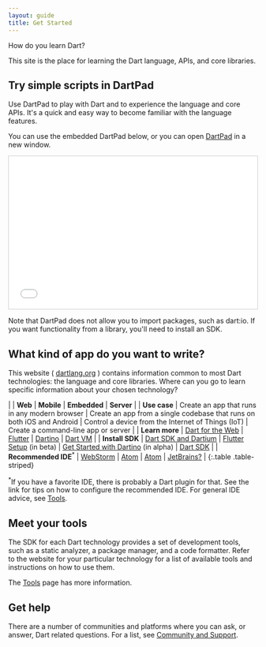 ```yaml
---
layout: guide
title: Get Started
---
```


How do you learn Dart?

This site is the place for learning the Dart language,
APIs, and core libraries.

## Try simple scripts in DartPad

Use DartPad to play with Dart and to experience the language and core APIs.
It's a quick and easy way to become familiar with the language features.

You can use the embedded DartPad below, or you can open
[DartPad](/tools/dartpad) in a new window.

<iframe
src="{{site.custom.dartpad.embed-dart-prefix}}?horizontalRatio=99&verticalRatio=65"
    width="100%"
    height="310px"
    style="border: 1px solid #ccc;">
</iframe>

Note that DartPad does not allow you to import packages,
such as dart:io. If you want functionality from a library,
you'll need to install an SDK.

## What kind of app do you want to write?

This website ( [dartlang.org]({{site.dartlang}}) ) contains information common to most
Dart technologies: the language and core libraries. Where can you
go to learn specific information about your chosen technology?

| | **Web** | **Mobile** | **Embedded** | **Server** |
| **Use case** | Create an app that runs in any modern browser | Create an app from a single codebase that runs on both iOS and Android | Control a device from the Internet of Things (IoT) | Create a command-line app or server |
| **Learn more** | [Dart for the Web]({{site.dart4web}}) | [Flutter]({{site.flutter}}) | [Dartino]({{site.dartino}}) | [Dart VM]({{site.dart_vm}}) |
| **Install SDK** | [Dart SDK and Dartium]({{site.dart_vm}}/downloads/) | [Flutter Setup]({{site.flutter}}/setup/) (in beta) | [Get Started with Dartino]({{site.dartino}}/getting-started/) (in alpha) | [Dart SDK]({{site.dart_vm}}/downloads/) |
| **Recommended IDE**<sup>*</sup> | [WebStorm]({{site.dart4web}}/tools/webstorm) | [Atom]({{site.flutter}}/setup/#configure-atom-for-flutter-development) | [Atom](https://atom.io/packages/dartino) | [JetBrains?](/tools/jetbrains-plugin) |
{:.table .table-striped}

<sup>*</sup>If you have a favorite IDE, there is probably a Dart plugin for that.
See the link for tips on how to configure the recommended IDE.
For general IDE advice, see [Tools](/tools).

## Meet your tools

The SDK for each Dart technology provides a set of development tools,
such as a static analyzer, a package manager, and a code formatter.
Refer to the website for your particular technology for a list of
available tools and instructions on how to use them.

The [Tools](/tools) page has more information.

## Get help

There are a number of communities and platforms where you can ask,
or answer, Dart related questions. For a list, see
[Community and Support](/community/).
